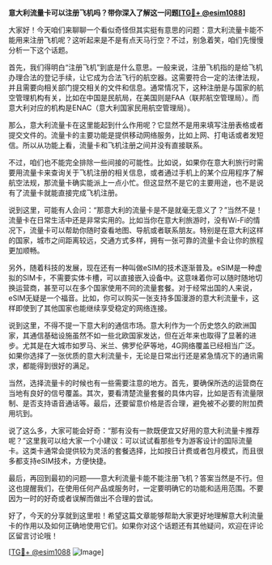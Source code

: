 **意大利流量卡可以注册飞机吗？带你深入了解这一问题[[TG💪+ @esim1088](https://t.me/s/esim1088)]**

大家好！今天咱们来聊聊一个看似奇怪但其实挺有意思的问题：意大利流量卡能不能用来注册飞机呢？这听起来是不是有点天马行空？不过，别急着笑，咱们先慢慢分析一下这个话题。

首先，我们得明白“注册飞机”到底是什么意思。一般来说，注册飞机指的是给飞机办理合法的登记手续，让它成为合法飞行的航空器。这需要符合一定的法律法规，并且需要向相关部门提交相关的文件和信息。通常情况下，这种注册是与国家的航空管理机构有关，比如在中国是民航局，在美国则是FAA（联邦航空管理局）。而意大利对应的机构是ENAC（意大利国家民用航空管理局）。

那么，意大利流量卡在这里能起到什么作用呢？它显然不是用来填写注册表格或者提交文件的。流量卡的主要功能是提供移动网络服务，比如上网、打电话或者发短信。所以从功能上看，流量卡和飞机注册之间并没有直接联系。

不过，咱们也不能完全排除一些间接的可能性。比如说，如果你在意大利旅行时需要用流量卡来查询关于飞机注册的相关信息，或者通过手机上的某个应用程序了解航空法规，那流量卡确实能派上一点小忙。但这显然不是它的主要用途，也不是说有了流量卡就能直接完成飞机注册。

说到这里，可能有人会问：“那意大利的流量卡是不是就毫无意义了？”当然不是！流量卡在日常生活中还是非常实用的。比如当你在意大利旅游时，没有Wi-Fi的情况下，流量卡可以帮助你随时查看地图、导航或者联系朋友。特别是在意大利这样的国家，城市之间距离较远，交通方式多样，拥有一张可靠的流量卡会让你的旅程更加顺畅。

另外，随着科技的发展，现在还有一种叫做eSIM的技术逐渐普及。eSIM是一种虚拟的SIM卡，不需要实体卡槽，可以直接嵌入设备中。这意味着你可以随时随地切换运营商，甚至可以在多个国家使用不同的流量套餐。对于经常出国的人来说，eSIM无疑是一个福音。比如，你可以购买一张支持多国漫游的意大利流量卡，这样即使到了其他国家也能继续享受稳定的网络连接。

说到这里，不得不提一下意大利的通信市场。意大利作为一个历史悠久的欧洲国家，其通信基础设施虽然不如一些北欧国家发达，但在近年来也取得了显著的进步。尤其是在大城市如罗马、米兰、佛罗伦萨等地，4G网络覆盖已经相当广泛。如果你选择了一张优质的意大利流量卡，无论是日常出行还是紧急情况下的通讯需求，都能得到很好的满足。

当然，选择流量卡的时候也有一些需要注意的地方。首先，要确保所选的运营商在当地有良好的信号覆盖。其次，要看清楚流量套餐的具体内容，比如是否有流量限制、是否支持语音通话等。最后，还要留意价格是否合理，避免被不必要的附加费用坑到。

说了这么多，大家可能会好奇：“那有没有一款既便宜又好用的意大利流量卡推荐呢？”这里我可以给大家一个小建议：可以试试看那些专为游客设计的国际流量卡。这类卡通常会提供较为灵活的套餐选择，比如按日计费或者包月模式，而且很多都支持eSIM技术，方便快捷。

最后，再回到最初的问题——意大利流量卡能不能注册飞机？答案当然是不行。但这也提醒我们，在使用任何产品或服务时，一定要明确它的功能和适用范围。不要因为一时的好奇或者误解而做出不合理的尝试。

好了，今天的分享就到这里啦！希望这篇文章能够帮助大家更好地理解意大利流量卡的作用以及如何正确地使用它们。如果你对这个话题还有其他疑问，欢迎在评论区留言讨论哦！

[[TG💪+ @esim1088](https://t.me/s/esim1088) ![Image](https://i.postimg.cc/4NQfJmqS/Snipaste-2025-05-13-00-14-12.png)]